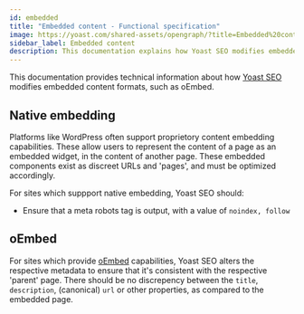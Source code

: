 ```yaml
---
id: embedded
title: "Embedded content - Functional specification"
image: https://yoast.com/shared-assets/opengraph/?title=Embedded%20content:NEWLINEFunctional%20specification
sidebar_label: Embedded content
description: This documentation explains how Yoast SEO modifies embedded content formats.
---
```

This documentation provides technical information about how [Yoast SEO](https://yoast.com/wordpress/plugins/seo/) modifies embedded content formats, such as oEmbed.

## Native embedding
Platforms like WordPress often support proprietory content embedding capabilities. These allow users to represent the content of a page as an embedded widget, in the content of another page.
These embedded components exist as discreet URLs and 'pages', and must be optimized accordingly.

For sites which suppport native embedding, Yoast SEO should:

* Ensure that a meta robots tag is output, with a value of `noindex, follow`

## oEmbed
For sites which provide [oEmbed](https://oembed.com/) capabilities, Yoast SEO alters the respective metadata to ensure that it's consistent with the respective 'parent' page. There should be no discrepency between the `title`, `description`, (canonical) `url` or other properties, as compared to the embedded page. 

